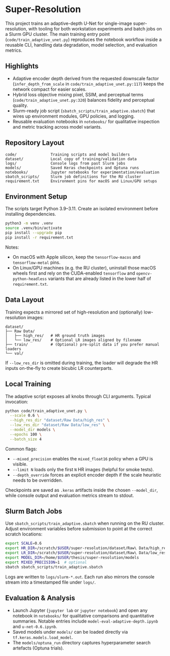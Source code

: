 # Super-Resolution

This project trains an adaptive-depth U-Net for single-image super-resolution, with tooling for both workstation experiments and batch jobs on a Slurm GPU cluster. The main training entry point (`code/train_adaptive_unet.py`) reproduces the notebook workflow inside a reusable CLI, handling data degradation, model selection, and evaluation metrics.

## Highlights
- Adaptive encoder depth derived from the requested downscale factor (`infer_depth_from_scale` in `code/train_adaptive_unet.py:117`) keeps the network compact for easier scales.
- Hybrid loss objective mixing pixel, SSIM, and perceptual terms (`code/train_adaptive_unet.py:320`) balances fidelity and perceptual quality.
- Slurm-ready job script (`sbatch_scripts/train_adaptive.sbatch`) that wires up environment modules, GPU policies, and logging.
- Reusable evaluation notebooks in `notebooks/` for qualitative inspection and metric tracking across model variants.

## Repository Layout
```
code/               Training scripts and model builders
dataset/            Local copy of training/validation data
logs/               Console logs from past Slurm jobs
models/             Saved Keras checkpoints and Optuna runs
notebooks/          Jupyter notebooks for experimentation/evaluation
sbatch_scripts/     Slurm job definitions for the RU cluster
requirement.txt     Environment pins for macOS and Linux/GPU setups
```

## Environment Setup
The scripts target Python 3.9–3.11. Create an isolated environment before installing dependencies.

```bash
python3 -m venv .venv
source .venv/bin/activate
pip install --upgrade pip
pip install -r requirement.txt
```

Notes:
- On macOS with Apple silicon, keep the `tensorflow-macos` and `tensorflow-metal` pins.
- On Linux/GPU machines (e.g. the RU cluster), uninstall those macOS wheels first and rely on the CUDA-enabled `tensorflow` and `opencv-python-headless` variants that are already listed in the lower half of `requirement.txt`.

## Data Layout
Training expects a mirrored set of high-resolution and (optionally) low-resolution images:

```
dataset/
├── Raw Data/
│   ├── high_res/   # HR ground truth images
│   └── low_res/    # Optional LR images aligned by filename
├── train/          # (Optional) pre-split data if you prefer manual loaders
└── val/
```

If `--low_res_dir` is omitted during training, the loader will degrade the HR inputs on-the-fly to create bicubic LR counterparts.

## Local Training
The adaptive script exposes all knobs through CLI arguments. Typical invocation:

```bash
python code/train_adaptive_unet.py \
  --scale 0.6 \
  --high_res_dir "dataset/Raw Data/high_res" \
  --low_res_dir "dataset/Raw Data/low_res" \
  --model_dir models \
  --epochs 100 \
  --batch_size 4
```

Common flags:
- `--mixed_precision` enables the `mixed_float16` policy when a GPU is visible.
- `--limit N` loads only the first `N` HR images (helpful for smoke tests).
- `--depth_override` forces an explicit encoder depth if the scale heuristic needs to be overridden.

Checkpoints are saved as `.keras` artifacts inside the chosen `--model_dir`, while console output and evaluation metrics stream to stdout.

## Slurm Batch Jobs
Use `sbatch_scripts/train_adaptive.sbatch` when running on the RU cluster. Adjust environment variables before submission to point at the correct scratch locations:

```bash
export SCALE=0.6
export HR_DIR=/scratch/$USER/super-resolution/dataset/Raw\ Data/high_res
export LR_DIR=/scratch/$USER/super-resolution/dataset/Raw\ Data/low_res
export MODEL_DIR=/home/$USER/thesis/super-resolution/models
export MIXED_PRECISION=1  # optional
sbatch sbatch_scripts/train_adaptive.sbatch
```

Logs are written to `logs/slurm-*.out`. Each run also mirrors the console stream into a timestamped file under `logs/`.

## Evaluation & Analysis
- Launch Jupyter (`jupyter lab` or `jupyter notebook`) and open any notebook in `notebooks/` for qualitative comparisons and quantitative summaries. Notable entries include `model-eval-adaptive-depth.ipynb` and `u-net-0.6.ipynb`.
- Saved models under `models/` can be loaded directly via `tf.keras.models.load_model`.
- The `models/optuna_run` directory captures hyperparameter search artefacts (Optuna trials).
